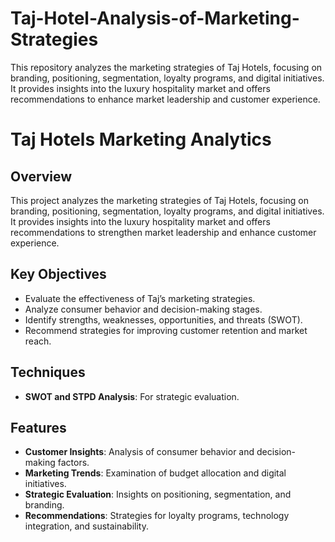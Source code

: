 # Taj-Hotel-Analysis-of-Marketing-Strategies
This repository analyzes the marketing strategies of Taj Hotels, focusing on branding, positioning, segmentation, loyalty programs, and digital initiatives. It provides insights into the luxury hospitality market and offers recommendations to enhance market leadership and customer experience.
# Taj Hotels Marketing Analytics  

## Overview  
This project analyzes the marketing strategies of Taj Hotels, focusing on branding, positioning, segmentation, loyalty programs, and digital initiatives. It provides insights into the luxury hospitality market and offers recommendations to strengthen market leadership and enhance customer experience.  

## Key Objectives  
- Evaluate the effectiveness of Taj’s marketing strategies.  
- Analyze consumer behavior and decision-making stages.  
- Identify strengths, weaknesses, opportunities, and threats (SWOT).  
- Recommend strategies for improving customer retention and market reach.  

## Techniques   
- **SWOT and STPD Analysis**: For strategic evaluation.  

## Features  
- **Customer Insights**: Analysis of consumer behavior and decision-making factors.  
- **Marketing Trends**: Examination of budget allocation and digital initiatives.  
- **Strategic Evaluation**: Insights on positioning, segmentation, and branding.  
- **Recommendations**: Strategies for loyalty programs, technology integration, and sustainability.  

